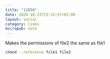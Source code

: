 ```yaml
---
title: "12850"
date: 2020-10-23T23:15:57+02:00
layout: social
category: links
micropub: note
---
```


Makes the permissions of file2 the same as file1

```bash
chmod --reference file1 file2
```
